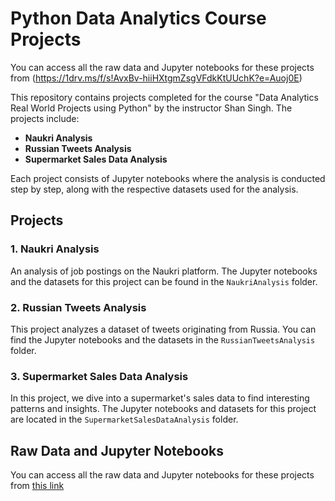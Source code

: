 # Python Data Analytics Course Projects
You can access all the raw data and Jupyter notebooks for these projects from (https://1drv.ms/f/s!AvxBv-hiiHXtgmZsgVFdkKtUUchK?e=Auoj0E)

This repository contains projects completed for the course "Data Analytics Real World Projects using Python" by the instructor Shan Singh. The projects include:

- **Naukri Analysis**
- **Russian Tweets Analysis**
- **Supermarket Sales Data Analysis**

Each project consists of Jupyter notebooks where the analysis is conducted step by step, along with the respective datasets used for the analysis.

## Projects

### 1. Naukri Analysis

An analysis of job postings on the Naukri platform. The Jupyter notebooks and the datasets for this project can be found in the `NaukriAnalysis` folder.

### 2. Russian Tweets Analysis

This project analyzes a dataset of tweets originating from Russia. You can find the Jupyter notebooks and the datasets in the `RussianTweetsAnalysis` folder.

### 3. Supermarket Sales Data Analysis

In this project, we dive into a supermarket's sales data to find interesting patterns and insights. The Jupyter notebooks and datasets for this project are located in the `SupermarketSalesDataAnalysis` folder.

## Raw Data and Jupyter Notebooks

You can access all the raw data and Jupyter notebooks for these projects from [this link](https://1drv.ms/f/s!AvxBv-hiiHXtgmZsgVFdkKtUUchK?e=Auoj0E)


